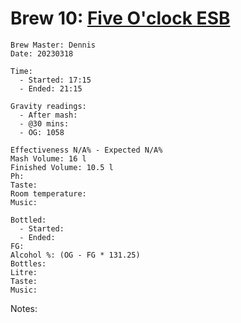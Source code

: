 # Brew 10: [Five O'clock ESB](../brews/five_o_lock_esb.md)
```
Brew Master: Dennis
Date: 20230318

Time:
  - Started: 17:15
  - Ended: 21:15

Gravity readings:
  - After mash:
  - @30 mins:
  - OG: 1058

Effectiveness N/A% - Expected N/A%
Mash Volume: 16 l
Finished Volume: 10.5 l
Ph:
Taste:
Room temperature:
Music:
```

```
Bottled: 
  - Started:
  - Ended: 
FG: 
Alcohol %: (OG - FG * 131.25)
Bottles: 
Litre:
Taste: 
Music:
```

Notes:
